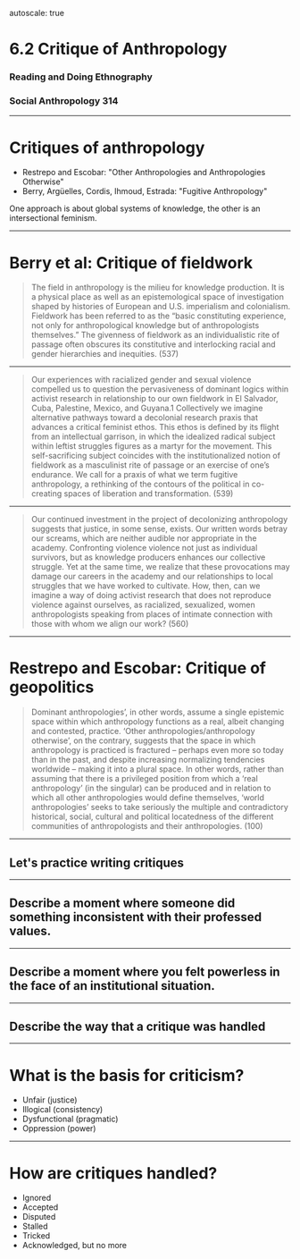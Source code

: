 autoscale: true

# 6.2 Critique of Anthropology

### Reading and Doing Ethnography
### Social Anthropology 314

---

# Critiques of anthropology

- Restrepo and Escobar: "Other Anthropologies and Anthropologies Otherwise"
- Berry, Argüelles, Cordis, Ihmoud, Estrada: "Fugitive Anthropology"

One approach is about global systems of knowledge, the other is an intersectional feminism.

---

# Berry et al: Critique of fieldwork

> The field in anthropology is the milieu for knowledge production. It is a physical place as well as an epistemological space of investigation shaped by histories of European and U.S. imperialism and colonialism. Fieldwork has been referred to as the “basic constituting experience, not only for anthropological knowledge but of anthropologists themselves.” The givenness of fieldwork as an individualistic rite of passage often obscures its constitutive and interlocking racial and gender hierarchies and inequities. (537)

---

> Our experiences with racialized gender and sexual violence compelled us to question the pervasiveness of dominant logics within activist research in relationship to our own fieldwork in El Salvador, Cuba, Palestine, Mexico, and Guyana.1 Collectively we imagine alternative pathways toward a decolonial research praxis that advances a critical feminist ethos. This ethos is defined by its flight from an intellectual garrison, in which the idealized radical subject within leftist struggles figures as a martyr for the movement. This self-sacrificing subject coincides with the institutionalized notion of fieldwork as a masculinist rite of passage or an exercise of one’s endurance. We call for a praxis of what we term fugitive anthropology, a rethinking of the contours of the political in co-creating spaces of liberation and transformation. (539)

---

> Our continued investment in the project of decolonizing anthropology suggests that justice, in some sense, exists. Our written words betray our screams, which are neither audible nor appropriate in the academy. Confronting violence violence not just as individual survivors, but as knowledge producers enhances our collective struggle. Yet at the same time, we realize that these provocations may damage our careers in the academy and our relationships to local struggles that we have worked to cultivate. How, then, can we imagine a way of doing activist research that does not reproduce violence against ourselves, as racialized, sexualized, women anthropologists speaking from places of intimate connection with those with whom we align our work? (560)

---

# Restrepo and Escobar: Critique of geopolitics

> Dominant anthropologies’, in other words, assume a single epistemic space within which anthropology functions as a real, albeit changing and contested, practice. ‘Other anthropologies/anthropology otherwise’, on the contrary, suggests that the space in which anthropology is practiced is fractured – perhaps even more so today than in the past, and despite increasing normalizing tendencies worldwide – making it into a plural space. In other words, rather than assuming that there is a privileged position from which a ‘real anthropology’ (in the singular) can be produced and in relation to which all other anthropologies would define themselves, ‘world anthropologies’ seeks to take seriously the multiple and contradictory historical, social, cultural and political locatedness of the different communities of anthropologists and their anthropologies. (100)

---

## Let's practice writing critiques

---

## Describe a moment where someone did something inconsistent with their professed values.

---

## Describe a moment where you felt powerless in the face of an institutional situation.

---

## Describe the way that a critique was handled

---

# What is the basis for criticism?

- Unfair (justice)
- Illogical (consistency)
- Dysfunctional (pragmatic)
- Oppression (power)

---

# How are critiques handled?

- Ignored
- Accepted
- Disputed
- Stalled
- Tricked
- Acknowledged, but no more


